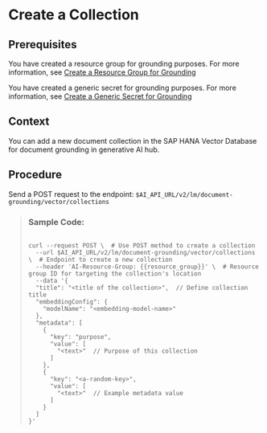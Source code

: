 <!-- loio9cbfe270add641c291bb516d8afe3ce9 -->

# Create a Collection



<a name="loio9cbfe270add641c291bb516d8afe3ce9__prereq_tzh_5tr_kdc"/>

## Prerequisites

You have created a resource group for grounding purposes. For more information, see [Create a Resource Group for Grounding](create-a-resource-group-for-grounding-6712bfe.md)

You have created a generic secret for grounding purposes. For more information, see [Create a Generic Secret for Grounding](create-a-generic-secret-for-grounding-bdea357.md)



<a name="loio9cbfe270add641c291bb516d8afe3ce9__context_ov1_1wr_kdc"/>

## Context

You can add a new document collection in the SAP HANA Vector Database for document grounding in generative AI hub.



<a name="loio9cbfe270add641c291bb516d8afe3ce9__steps_wgp_c5r_kdc"/>

## Procedure

Send a POST request to the endpoint: `$AI_API_URL/v2/lm/document-grounding/vector/collections`

 > ### Sample Code:  
> ```
> 
> curl --request POST \  # Use POST method to create a collection
>   --url $AI_API_URL/v2/lm/document-grounding/vector/collections \  # Endpoint to create a new collection
>   --header 'AI-Resource-Group: {{resource_group}}' \  # Resource group ID for targeting the collection's location
>   --data '{
>   "title": "<title of the collection>",  // Define collection title
>   "embeddingConfig": {
>     "modelName": "<embedding-model-name>"
>   },
>   "metadata": [
>     {
>       "key": "purpose",
>       "value": [
>         "<text>"  // Purpose of this collection
>       ]
>     },
>     {
>       "key": "<a-random-key>",
>       "value": [
>         "<text>"  // Example metadata value
>       ]
>     }
>   ]
> }'
> ```

 